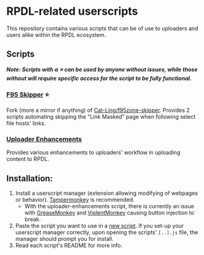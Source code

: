 # RPDL-related userscripts
This repository contains various scripts that can be of use to uploaders and users alike within the RPDL ecosystem.

## Scripts

_**Note: Scripts with a :star: can be used by anyone without issues, while those without will require specific access for the script to be fully functional.**_

### [F95 Skipper](https://github.com/rpdl-net/userscripts/tree/main/f95-skipper) :star:
Fork (more a mirror if anything) of [Cat-Ling/f95zone-skipper](https://github.com/Cat-Ling/f95zone-skipper/). Provides 2 scripts automating skipping the "Link Masked" page when following select file hosts' links.

### [Uploader Enhancements](https://github.com/rpdl-net/userscripts/tree/main/uploader-enhancements)
Provides various enhancements to uploaders' workflow in uploading content to RPDL.



## Installation:
1. Install a userscript manager (extension allowing modifying of webpages or behavior). [Tampermonkey](https://www.tampermonkey.net/index.php) is recommended.
    - With the uploader-enhancements script, there is currently an issue with [GreaseMonkey](https://addons.mozilla.org/en-US/firefox/addon/greasemonkey/) and [ViolentMonkey](https://violentmonkey.github.io/get-it/) causing button injection to break.
2. Paste the script you want to use in a [new script](https://www.tampermonkey.net/faq.php?locale=en#Q102). If you set-up your userscript manager correctly, upon opening the scripts' `[..].js` file, the manager should prompt you for install.
3. Read each script's README for more info.
